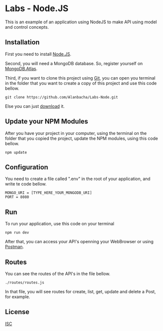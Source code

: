 # Labs - Node.JS

This is an example of an application using NodeJS to make API using model and control concepts.

## Installation

First you need to install [Node.JS](https://nodejs.org/en/download/).

Second, you will need a MongoDB database. So, register yourself on [MongoDB.Atlas](https://account.mongodb.com/account/login?nds=true).

Third, if you want to clone this project using [Git](https://git-scm.com/downloads), you can open you terminal in the folder that you want to create a copy of this project and use this code bellow.

```
git clone https://github.com/Alanbacha/Labs-Node.git
```

Else you can just [download](https://github.com/Alanbacha/Labs-Node/archive/master.zip) it.

## Update your NPM Modules

After you have your project in your computer, using the terminal on the folder that you copied the project, update the NPM modules, using this code bellow.

```
npm update
```

## Configuration
You need to create a file called ".env" in the root of your application, and write te code bellow.

```
MONGO_URI = [TYPE_HERE_YOUR_MONGODB_URI]
PORT = 8080
```

## Run

To run your application, use this code on your terminal

```
npm run dev
```

After that, you can access your API's openning your WebBrowser or using [Postman](https://www.postman.com/downloads/).

## Routes

You can see the routes of the API's in the file bellow.

```
./routes/routes.js
```

In that file, you will see routes for create, list, get, update and delete a Post, for example.

## License

[ISC](https://opensource.org/licenses/ISC)